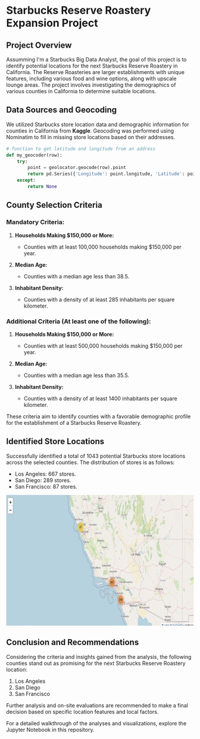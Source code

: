 # Starbucks Reserve Roastery Expansion Project

## Project Overview

Assumming I'm a Starbucks Big Data Analyst, the goal of this project is to identify potential locations for the next Starbucks Reserve Roastery in California. The Reserve Roasteries are larger establishments with unique features, including various food and wine options, along with upscale lounge areas. The project involves investigating the demographics of various counties in California to determine suitable locations.

## Data Sources and Geocoding

We utilized Starbucks store location data and demographic information for counties in California from **Kaggle**. Geocoding was performed using Nominatim to fill in missing store locations based on their addresses.
```python
# function to get latitude and longitude from an address
def my_geocoder(row):
    try:
        point = geolocator.geocode(row).point
        return pd.Series({'Longitude': point.longitude, 'Latitude': point.latitude})
    except:
        return None
```
## County Selection Criteria

### Mandatory Criteria:
1. **Households Making $150,000 or More:**
   - Counties with at least 100,000 households making $150,000 per year.

2. **Median Age:**
   - Counties with a median age less than 38.5.

3. **Inhabitant Density:**
   - Counties with a density of at least 285 inhabitants per square kilometer.

### Additional Criteria (At least one of the following):
1. **Households Making $150,000 or More:**
   - Counties with at least 500,000 households making $150,000 per year.

2. **Median Age:**
   - Counties with a median age less than 35.5.

3. **Inhabitant Density:**
   - Counties with a density of at least 1400 inhabitants per square kilometer.

These criteria aim to identify counties with a favorable demographic profile for the establishment of a Starbucks Reserve Roastery.

## Identified Store Locations

Successfully identified a total of 1043 potential Starbucks store locations across the selected counties. The distribution of stores is as follows:

- Los Angeles: 667 stores.
- San Diego: 289 stores.
- San Francisco: 87 stores.

<img src="q2.jpg" height="350px" width="650">

## Conclusion and Recommendations

Considering the criteria and insights gained from the analysis, the following counties stand out as promising for the next Starbucks Reserve Roastery location:

1. Los Angeles
2. San Diego
3. San Francisco

Further analysis and on-site evaluations are recommended to make a final decision based on specific location features and local factors.

For a detailed walkthrough of the analyses and visualizations, explore the Jupyter Notebook in this repository.

